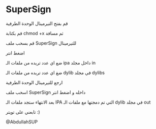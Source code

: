 # SuperSign

قم بفتح التيرمينال الوحدة الطرفية

قم بكتابة chmod +x ثم مسافة

قم بسحب ملف SuperSign للتيرمينال

اضغط انتر

ضع اي عدد تريده من ملفات الـ ipa داخل مجلد in

ضغ اي عدد تريده من ملفات الـ dylib في مجلد dylibs

ارجع للتيرمينال الوحدة الطرفية

اسحب ملف SuperSign داخله و اضغط انتر

بعد الانتهاء ستجد ملفات الـ IPA التي تم دمجتها مع ملفات الـ dylib في مجلد out


تابعني على تويتر :)

@AbdullahSUP
